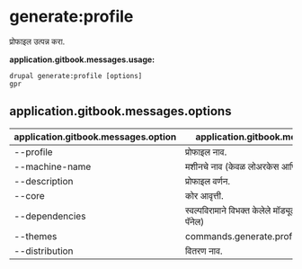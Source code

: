 # generate:profile
प्रोफाइल उत्पन्न करा.

**application.gitbook.messages.usage:**
```
drupal generate:profile [options]
gpr
```

## application.gitbook.messages.options
application.gitbook.messages.option | application.gitbook.messages.details
-------|-------------
--profile | प्रोफाइल नाव.
--machine-name | मशीनचे नाव (केवळ लोअरकेस आणि अंडरस्कोर)
--description | प्रोफाइल वर्णन.
--core | कोर आवृत्ती.
--dependencies | स्वल्पविरामाने विभक्त केलेले मॉड्यूल अवलंबन (i.ई संदर्भ, पॅनेल)
--themes | commands.generate.profile.options.themes
--distribution | वितरण नाव.
